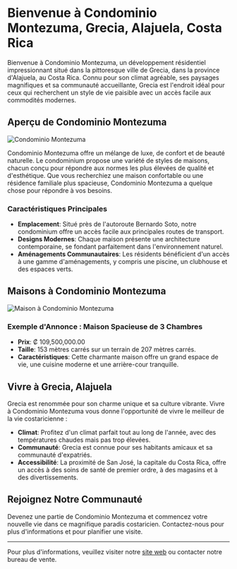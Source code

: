 # Bienvenue à Condominio Montezuma, Grecia, Alajuela, Costa Rica

Bienvenue à Condominio Montezuma, un développement résidentiel impressionnant situé dans la pittoresque ville de Grecia, dans la province d'Alajuela, au Costa Rica. Connu pour son climat agréable, ses paysages magnifiques et sa communauté accueillante, Grecia est l'endroit idéal pour ceux qui recherchent un style de vie paisible avec un accès facile aux commodités modernes.

## Aperçu de Condominio Montezuma

![Condominio Montezuma](https://fusioninmobiliariacr.com/wp-content/uploads/2023/05/banner_condominio_montezuma.jpg)

Condominio Montezuma offre un mélange de luxe, de confort et de beauté naturelle. Le condominium propose une variété de styles de maisons, chacun conçu pour répondre aux normes les plus élevées de qualité et d'esthétique. Que vous recherchiez une maison confortable ou une résidence familiale plus spacieuse, Condominio Montezuma a quelque chose pour répondre à vos besoins.

### Caractéristiques Principales

- **Emplacement**: Situé près de l'autoroute Bernardo Soto, notre condominium offre un accès facile aux principales routes de transport.
- **Designs Modernes**: Chaque maison présente une architecture contemporaine, se fondant parfaitement dans l'environnement naturel.
- **Aménagements Communautaires**: Les résidents bénéficient d'un accès à une gamme d'aménagements, y compris une piscine, un clubhouse et des espaces verts.

## Maisons à Condominio Montezuma

![Maison à Condominio Montezuma](https://fusioninmobiliariacr.com/wp-content/uploads/2019/11/banner_montezuma2.jpg)

### Exemple d'Annonce : Maison Spacieuse de 3 Chambres
- **Prix**: ₡ 109,500,000.00
- **Taille**: 153 mètres carrés sur un terrain de 207 mètres carrés.
- **Caractéristiques**: Cette charmante maison offre un grand espace de vie, une cuisine moderne et une arrière-cour tranquille.

## Vivre à Grecia, Alajuela

Grecia est renommée pour son charme unique et sa culture vibrante. Vivre à Condominio Montezuma vous donne l'opportunité de vivre le meilleur de la vie costaricienne :

- **Climat**: Profitez d'un climat parfait tout au long de l'année, avec des températures chaudes mais pas trop élevées.
- **Communauté**: Grecia est connue pour ses habitants amicaux et sa communauté d'expatriés.
- **Accessibilité**: La proximité de San José, la capitale du Costa Rica, offre un accès à des soins de santé de premier ordre, à des magasins et à des divertissements.

## Rejoignez Notre Communauté

Devenez une partie de Condominio Montezuma et commencez votre nouvelle vie dans ce magnifique paradis costaricien. Contactez-nous pour plus d'informations et pour planifier une visite.

---

Pour plus d'informations, veuillez visiter notre [site web](#) ou contacter notre bureau de vente.
